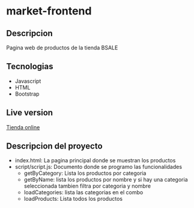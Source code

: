 # market-frontend

## Descripcion
Pagina web de productos de la tienda BSALE

## Tecnologias
- Javascript
- HTML
- Bootstrap

## Live version

[Tienda online](https://market-frontend-pied.vercel.app/)

## Descripcion del proyecto

- index.html: La pagina principal donde se muestran los productos
- script/script.js: Documento donde se programo las funcionalidades
  - getByCategory: Lista los productos por categoria
  - getByName: lista los productos por nombre y si hay una categoria seleccionada tambien filtra por categoria y nombre
  - loadCategories: lista las categorias en el combo
  - loadProducts: Lista todos los productos
